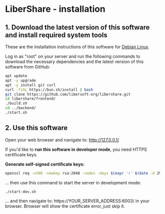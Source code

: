 # LiberShare - installation

## 1. Download the latest version of this software and install required system tools

These are the installation instructions of this software for [Debian Linux](https://www.debian.org/).

Log in as "root" on your server and run the following commands to download the necessary dependencies and the latest version of this software from GitHub:

```sh
apt update
apt -y upgrade
apt -y install git curl
curl -fsSL https://bun.sh/install | bash
git clone https://github.com/libersoft-org/libershare.git
cd libershare/frontend/
./build.sh
cd ../backend/
./start.sh
```

## 2. Use this software

Open your web browser and navigate to: http://127.0.0.1/

If you'd like to **run this software in developer mode**, you need HTTPS certificate keys.

**Generate self-signed certificate keys:**

```sh
openssl req -x509 -newkey rsa:2048 -nodes -days $(expr '(' $(date -d 2999/01/01 +%s) - $(date +%s) + 86399 ')' / 86400) -subj "/" -keyout server.key -out server.crt
```

... then use this command to start the server in development mode:

```sh
./start-dev.sh
```

... and then navigate to: https://YOUR_SERVER_ADDRESS:6003/ in your browser. Browser will show the certificate error, just skip it.
